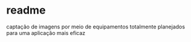 # readme
captação de imagens por meio de equipamentos totalmente planejados para uma aplicação mais eficaz
